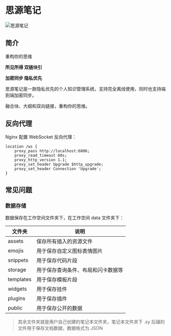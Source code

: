 # 思源笔记

![思源笔记](https://file.lifebus.top/imgs/siyuan_b3log_cover.png)

## 简介

重构你的思维

**所见所得 双链块引**

**加密同步 隐私优先**

思源笔记是一款隐私优先的个人知识管理系统，支持完全离线使用，同时也支持端到端加密同步。

融合块、大纲和双向链接，重构你的思维。

## 反向代理

Nginx 配置 WebSocket 反向代理：

```shell
location /ws {
    proxy_pass http://localhost:6806;
    proxy_read_timeout 60s;
    proxy_http_version 1.1;
    proxy_set_header Upgrade $http_upgrade;
    proxy_set_header Connection 'Upgrade';
}
```

## 常见问题

### 数据存储

数据保存在工作空间文件夹下，在工作空间 data 文件夹下：

| 文件夹       | 说明                |
|-----------|-------------------|
| assets    | 保存所有插入的资源文件       |
| emojis    | 用于保存自定义图标表情图片     |
| snippets  | 用于保存代码片段          |
| storage   | 用于保存查询条件、布局和闪卡数据等 |
| templates | 用于保存模板片段          |
| widgets   | 用于保存挂件            |
| plugins   | 用于保存插件            |
| public    | 用于保存公开的数据         |

> 其余文件夹就是用户自己创建的笔记本文件夹，笔记本文件夹下 .sy 后缀的文件用于保存文档数据，数据格式为 JSON
